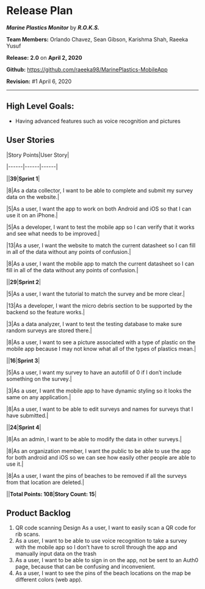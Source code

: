# Release Plan

***Marine Plastics Monitor*** by  ***R.O.K.S.***

**Team Members:** Orlando Chavez, Sean Gibson, Karishma Shah, Raeeka Yusuf

**Release:** **2.0** on **April 2, 2020**

**Github:** https://github.com/raeeka98/MarinePlastics-MobileApp

**Revision:** #1 April 6, 2020

---

## High Level Goals:
* Having advanced features such as voice recognition and pictures

## User Stories
|Story Points|User Story|

|------|------|------|

||**39**|**Sprint 1**|

|8|As a data collector, I want to be able to complete and submit my survey data on the website.|

|5|As a user, I want the app to work on both Android and iOS so that I can use it on an iPhone.|

|5|As a developer, I want to test the mobile app so I can verify that it works and see what needs to be improved.|

|13|As a user, I want the website to match the current datasheet so I can fill in all of the data without any points of confusion.|

|8|As a user, I want the mobile app to match the current datasheet so I can fill in all of the data without any points of confusion.|


||**29**|**Sprint 2**|

|5|As a user, I want the tutorial to match the survey and be more clear.|

|13|As a developer, I want the micro debris section to be supported by the backend so the feature works.|

|3|As a data analyzer, I want to test the testing database to make sure random surveys are stored there.|

|8|As a user, I want to see a picture associated with a type of plastic on the mobile app because I may not know what all of the types of plastics mean.|



||**16**|**Sprint 3**|

|5|As a user, I want my survey to have an autofill of 0 if I don’t include something on the survey.|

|3|As a user, I want the mobile app to have dynamic styling so it looks the same on any application.|

|8|As a user, I want to be able to edit surveys and names for surveys that I have submitted.|


||**24**|**Sprint 4**|

|8|As an admin, I want to be able to modify the data in other surveys.|

|8|As an organization member, I want the public to be able to use the app for both android and iOS so we can see how easily other people are able to use it.|

|8|As a user, I want the pins of beaches to be removed if all the surveys from that location are deleted.|


||**Total Points: 108**|**Story Count: 15**|



## Product Backlog
1. QR code scanning Design 
As a user, I want to easily scan a QR code for rib scans.
2. As a user, I want to be able to use voice recognition to take a survey with the mobile app so I don’t have to scroll through the app and manually input data on the trash
3. As a user, I want to be able to sign in on the app, not be sent to an Auth0 page, because that can be confusing and inconvenient.
4. As a user, I want to see the pins of the beach locations on the map be different colors (web app).
